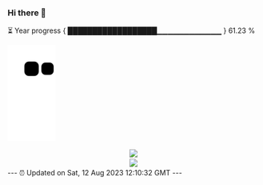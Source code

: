 ### Hi there 👋
⏳ Year progress { ██████████████████▁▁▁▁▁▁▁▁▁▁▁▁ } 61.23 %

![](https://raw.githubusercontent.com/Swiftie13st/Swiftie13st/main/assets/github-contribution-grid-snake.svg)


<div align="center"> <img src="https://metrics.lecoq.io/Swiftie13st?template=classic&config.timezone=Asia%2FShanghai"> </div>

<div align="center"> <img src="https://github-readme-streak-stats.herokuapp.com/?user=Swiftie13st" /> </div>
---
⏰ Updated on Sat, 12 Aug 2023 12:10:32 GMT
---


